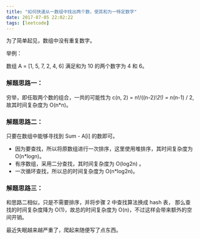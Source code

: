 ```yaml
---
title: "如何快速从一数组中找出两个数，使其和为一特定数字"
date: 2017-07-05 22:02:22
tags: [leetcode]
---
```


为了简单起见，数组中没有重复数字。

举例：

数组 A = [1, 5, 7, 2, 4, 6] 满足和为 10 的两个数字为 4 和 6。

### 解题思路一：

穷举，即任取两个数的组合，一共的可能性为 c(n, 2) = n!/((n-2)!*2!) = n*(n-1) / 2, 故其时间复杂度为 O(n*n)。

### 解题思路二：

只要在数组中能够寻找到 Sum - A[i] 的数即可。

- 因为要查找，所以将原数组进行一次排序，这里使用堆排序，其时间复杂度为 O(n*logn)。
- 有序数组，采用二分查找，其时间复杂度为 O(log2n) 。
- 一次循环查找，所以总的时间复杂度为 O(n*log2n)。

### 解题思路三：

和思路二相似，只是不需要排序，并将步骤 2 中查找算法换成 hash 表， 那么查找的时间复杂度降为 O(1)，故总的时间复杂度为 O(n)，不过这样会带来额外的空间开销。

最近失眠越来越严重了，爬起来随便写了点东西。